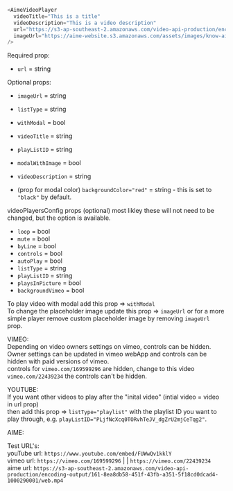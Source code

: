 ```js
<AimeVideoPlayer
  videoTitle="This is a title"
  videoDescription="This is a video description"
  url="https://s3-ap-southeast-2.amazonaws.com/video-api-production/encoding-output/161-8ea8db58-451f-43fb-a351-5f18cd0dcad4-1000290001/web.mp4"
  imageUrl="https://aime-website.s3.amazonaws.com/assets/images/know-aime/white-paper.jpg"
/>
```

Required prop:

- `url` = string

Optional props:

- `imageUrl` = string
- `listType` = string
- `withModal` = bool
- `videoTitle` = string
- `playListID` = string
- `modalWithImage` = bool
- `videoDescription` = string

- (prop for modal color) `backgroundColor="red"` = string - this is set to `"black"` by default.

videoPlayersConfig props (optional) most likley these will not need to be changed, but the option is available.

- `loop` = bool
- `mute` = bool
- `byLine` = bool
- `controls` = bool
- `autoPlay` = bool
- `listType` = string
- `playListID` = string
- `playsInPicture` = bool
- `backgroundVimeo` = bool

To play video with modal add this prop => `withModal`  
To change the placeholder image update this prop => `imageUrl` or for a more simple player remove custom placeholder image by removing `imageUrl` prop.

VIMEO:  
Depending on video owners settings on vimeo, controls can be hidden.  
Owner settings can be updated in vimeo webApp and controls can be hidden with paid versions of vimeo.  
controls for `vimeo.com/169599296` are hidden, change to this video `vimeo.com/22439234` the controls can't be hidden.

YOUTUBE:  
If you want other videos to play after the "inital video" (intial video = video in url prop)  
then add this prop => `listType="playlist"` with the playlist ID you want to play through, e.g. `playListID="PLjfNcXcq0TORvhTeJV_dgZrU2mjCeTqg2"`.

AIME:

Test URL's:  
youTube url: `https://www.youtube.com/embed/FUWwQv1kklY`  
vimeo url: `https://vimeo.com/169599296` | | `https://vimeo.com/22439234`  
aime url: `https://s3-ap-southeast-2.amazonaws.com/video-api-production/encoding-output/161-8ea8db58-451f-43fb-a351-5f18cd0dcad4-1000290001/web.mp4`
